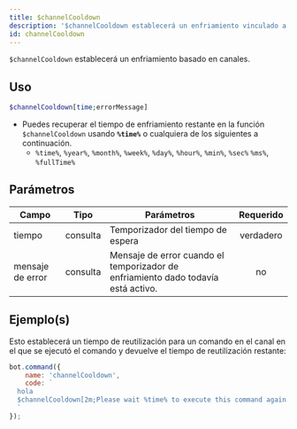 ```yaml
---
title: $channelCooldown
description: '$channelCooldown establecerá un enfriamiento vinculado a un canal específico después de la ejecución del comando.'
id: channelCooldown
---
```


`$channelCooldown` establecerá un enfriamiento basado en canales.

## Uso

```php
$channelCooldown[time;errorMessage]
```

* Puedes recuperar el tiempo de enfriamiento restante en la función `$channelCooldown` usando **`%time%`** o cualquiera de los siguientes a continuación.
    * `%time%`, `%year%`, `%month%`, `%week%`, `%day%`, `%hour%`, `%min%`, `%sec%` `%ms%`, `%fullTime%`

## Parámetros

| Campo            | Tipo     | Parámetros                                                                        | Requerido |
| ---------------- | -------- | --------------------------------------------------------------------------------- |:---------:|
| tiempo           | consulta | Temporizador del tiempo de espera                                                 | verdadero |
| mensaje de error | consulta | Mensaje de error cuando el temporizador de enfriamiento dado todavía está activo. |    no     |

## Ejemplo(s)

Esto establecerá un tiempo de reutilización para un comando en el canal en el que se ejecutó el comando y devuelve el tiempo de reutilización restante:

```javascript
bot.command({
    name: 'channelCooldown',
    code: `
  hola
  $channelCooldown[2m;Please wait %time% to execute this command again.]
  `
});
```
